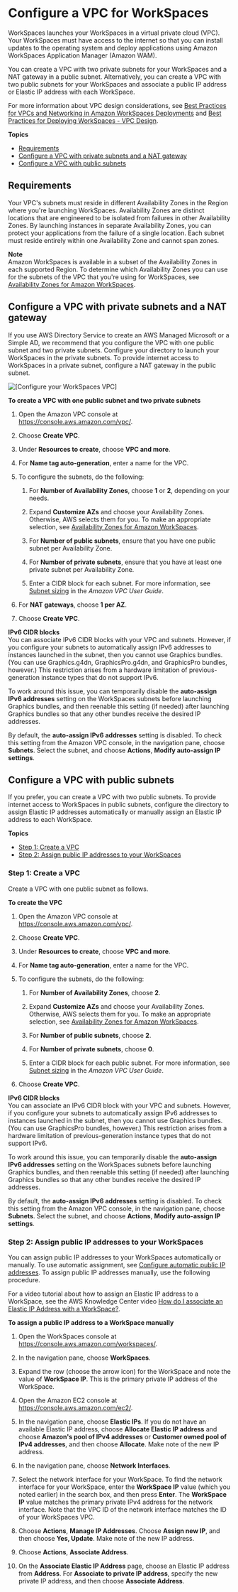 # Configure a VPC for WorkSpaces<a name="amazon-workspaces-vpc"></a>

WorkSpaces launches your WorkSpaces in a virtual private cloud \(VPC\)\. Your WorkSpaces must have access to the internet so that you can install updates to the operating system and deploy applications using Amazon WorkSpaces Application Manager \(Amazon WAM\)\.

You can create a VPC with two private subnets for your WorkSpaces and a NAT gateway in a public subnet\. Alternatively, you can create a VPC with two public subnets for your WorkSpaces and associate a public IP address or Elastic IP address with each WorkSpace\.

For more information about VPC design considerations, see [Best Practices for VPCs and Networking in Amazon WorkSpaces Deployments](https://d1.awsstatic.com/whitepapers/best-practices-vpcs-networking-amazon-workspaces-deployments.pdf) and [Best Practices for Deploying WorkSpaces \- VPC Design](https://docs.aws.amazon.com/whitepapers/latest/best-practices-deploying-amazon-workspaces/vpc-design.html)\.

**Topics**
+ [Requirements](#configure-vpc-requirements)
+ [Configure a VPC with private subnets and a NAT gateway](#configure-vpc-nat-gateway)
+ [Configure a VPC with public subnets](#configure-vpc-public-subnets)

## Requirements<a name="configure-vpc-requirements"></a>

Your VPC's subnets must reside in different Availability Zones in the Region where you're launching WorkSpaces\. Availability Zones are distinct locations that are engineered to be isolated from failures in other Availability Zones\. By launching instances in separate Availability Zones, you can protect your applications from the failure of a single location\. Each subnet must reside entirely within one Availability Zone and cannot span zones\.

**Note**  
Amazon WorkSpaces is available in a subset of the Availability Zones in each supported Region\. To determine which Availability Zones you can use for the subnets of the VPC that you're using for WorkSpaces, see [Availability Zones for Amazon WorkSpaces](azs-workspaces.md)\. 

## Configure a VPC with private subnets and a NAT gateway<a name="configure-vpc-nat-gateway"></a>

If you use AWS Directory Service to create an AWS Managed Microsoft or a Simple AD, we recommend that you configure the VPC with one public subnet and two private subnets\. Configure your directory to launch your WorkSpaces in the private subnets\. To provide internet access to WorkSpaces in a private subnet, configure a NAT gateway in the public subnet\.

![\[Configure your WorkSpaces VPC\]](http://docs.aws.amazon.com/workspaces/latest/adminguide/images/vpc-configuration-new.png)

**To create a VPC with one public subnet and two private subnets**

1. Open the Amazon VPC console at [https://console\.aws\.amazon\.com/vpc/](https://console.aws.amazon.com/vpc/)\.

1. Choose **Create VPC**\.

1. Under **Resources to create**, choose **VPC and more**\.

1. For **Name tag auto\-generation**, enter a name for the VPC\.

1. To configure the subnets, do the following:

   1. For **Number of Availability Zones**, choose **1** or **2**, depending on your needs\.

   1. Expand **Customize AZs** and choose your Availability Zones\. Otherwise, AWS selects them for you\. To make an appropriate selection, see [Availability Zones for Amazon WorkSpaces](azs-workspaces.md)\.

   1. For **Number of public subnets**, ensure that you have one public subnet per Availability Zone\.

   1. For **Number of private subnets**, ensure that you have at least one private subnet per Availability Zone\.

   1. Enter a CIDR block for each subnet\. For more information, see [Subnet sizing](https://docs.aws.amazon.com/vpc/latest/userguide/configure-subnets.html#subnet-sizing) in the *Amazon VPC User Guide*\.

1. For **NAT gateways**, choose **1 per AZ**\.

1. Choose **Create VPC**\.

**IPv6 CIDR blocks**  
You can associate IPv6 CIDR blocks with your VPC and subnets\. However, if you configure your subnets to automatically assign IPv6 addresses to instances launched in the subnet, then you cannot use Graphics bundles\. \(You can use Graphics\.g4dn, GraphicsPro\.g4dn, and GraphicsPro bundles, however\.\) This restriction arises from a hardware limitation of previous\-generation instance types that do not support IPv6\.

To work around this issue, you can temporarily disable the **auto\-assign IPv6 addresses** setting on the WorkSpaces subnets before launching Graphics bundles, and then reenable this setting \(if needed\) after launching Graphics bundles so that any other bundles receive the desired IP addresses\.

By default, the **auto\-assign IPv6 addresses** setting is disabled\. To check this setting from the Amazon VPC console, in the navigation pane, choose **Subnets**\. Select the subnet, and choose **Actions**, **Modify auto\-assign IP settings**\.

## Configure a VPC with public subnets<a name="configure-vpc-public-subnets"></a>

If you prefer, you can create a VPC with two public subnets\. To provide internet access to WorkSpaces in public subnets, configure the directory to assign Elastic IP addresses automatically or manually assign an Elastic IP address to each WorkSpace\.

**Topics**
+ [Step 1: Create a VPC](#create-vpc-public-subnet)
+ [Step 2: Assign public IP addresses to your WorkSpaces](#assign-eip)

### Step 1: Create a VPC<a name="create-vpc-public-subnet"></a>

Create a VPC with one public subnet as follows\.

**To create the VPC**

1. Open the Amazon VPC console at [https://console\.aws\.amazon\.com/vpc/](https://console.aws.amazon.com/vpc/)\.

1. Choose **Create VPC**\.

1. Under **Resources to create**, choose **VPC and more**\.

1. For **Name tag auto\-generation**, enter a name for the VPC\.

1. To configure the subnets, do the following:

   1. For **Number of Availability Zones**, choose **2**\.

   1. Expand **Customize AZs** and choose your Availability Zones\. Otherwise, AWS selects them for you\. To make an appropriate selection, see [Availability Zones for Amazon WorkSpaces](azs-workspaces.md)\.

   1. For **Number of public subnets**, choose **2**\.

   1. For **Number of private subnets**, choose **0**\.

   1. Enter a CIDR block for each public subnet\. For more information, see [Subnet sizing](https://docs.aws.amazon.com/vpc/latest/userguide/configure-subnets.html#subnet-sizing) in the *Amazon VPC User Guide*\.

1. Choose **Create VPC**\.

**IPv6 CIDR blocks**  
You can associate an IPv6 CIDR block with your VPC and subnets\. However, if you configure your subnets to automatically assign IPv6 addresses to instances launched in the subnet, then you cannot use Graphics bundles\. \(You can use GraphicsPro bundles, however\.\) This restriction arises from a hardware limitation of previous\-generation instance types that do not support IPv6\.

To work around this issue, you can temporarily disable the **auto\-assign IPv6 addresses** setting on the WorkSpaces subnets before launching Graphics bundles, and then reenable this setting \(if needed\) after launching Graphics bundles so that any other bundles receive the desired IP addresses\.

By default, the **auto\-assign IPv6 addresses** setting is disabled\. To check this setting from the Amazon VPC console, in the navigation pane, choose **Subnets**\. Select the subnet, and choose **Actions**, **Modify auto\-assign IP settings**\.

### Step 2: Assign public IP addresses to your WorkSpaces<a name="assign-eip"></a>

You can assign public IP addresses to your WorkSpaces automatically or manually\. To use automatic assignment, see [Configure automatic public IP addresses](update-directory-details.md#automatic-assignment)\. To assign public IP addresses manually, use the following procedure\.

For a video tutorial about how to assign an Elastic IP address to a WorkSpace, see the AWS Knowledge Center video [ How do I associate an Elastic IP Address with a WorkSpace?](https://youtu.be/N45klH3ojBI)\.

**To assign a public IP address to a WorkSpace manually**

1. Open the WorkSpaces console at [https://console\.aws\.amazon\.com/workspaces/](https://console.aws.amazon.com/workspaces/)\.

1. In the navigation pane, choose **WorkSpaces**\.

1. Expand the row \(choose the arrow icon\) for the WorkSpace and note the value of **WorkSpace IP**\. This is the primary private IP address of the WorkSpace\.

1. Open the Amazon EC2 console at [https://console\.aws\.amazon\.com/ec2/](https://console.aws.amazon.com/ec2/)\.

1. In the navigation pane, choose **Elastic IPs**\. If you do not have an available Elastic IP address, choose **Allocate Elastic IP address** and choose **Amazon's pool of IPv4 addresses** or **Customer owned pool of IPv4 addresses**, and then choose **Allocate**\. Make note of the new IP address\.

1. In the navigation pane, choose **Network Interfaces**\.

1. Select the network interface for your WorkSpace\. To find the network interface for your WorkSpace, enter the **WorkSpace IP** value \(which you noted earlier\) in the search box, and then press **Enter**\. The **WorkSpace IP** value matches the primary private IPv4 address for the network interface\. Note that the VPC ID of the network interface matches the ID of your WorkSpaces VPC\.

1. Choose **Actions**, **Manage IP Addresses**\. Choose **Assign new IP**, and then choose **Yes, Update**\. Make note of the new IP address\.

1. Choose **Actions**, **Associate Address**\.

1. On the **Associate Elastic IP Address** page, choose an Elastic IP address from **Address**\. For **Associate to private IP address**, specify the new private IP address, and then choose **Associate Address**\.